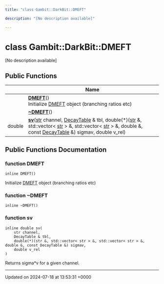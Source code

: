 ```yaml
---
title: "class Gambit::DarkBit::DMEFT"

description: "[No description available]"

---
```


# class Gambit::DarkBit::DMEFT



[No description available]

## Public Functions

|                | Name           |
| -------------- | -------------- |
| | **[DMEFT](/documentation/code/classes/classgambit_1_1darkbit_1_1dmeft/#function-dmeft)**()<br>Initialize [DMEFT](/documentation/code/classes/classgambit_1_1darkbit_1_1dmeft/) object (branching ratios etc)  |
| | **[~DMEFT](/documentation/code/classes/classgambit_1_1darkbit_1_1dmeft/#function-dmeft)**() |
| double | **[sv](/documentation/code/classes/classgambit_1_1darkbit_1_1dmeft/#function-sv)**([str](/documentation/code/namespaces/namespacegambit/#typedef-str) channel, [DecayTable](/documentation/code/classes/classgambit_1_1decaytable/) & tbl, double(*)([str](/documentation/code/namespaces/namespacegambit/#typedef-str) &, std::vector< [str](/documentation/code/namespaces/namespacegambit/#typedef-str) > &, std::vector< [str](/documentation/code/namespaces/namespacegambit/#typedef-str) > &, double &, const [DecayTable](/documentation/code/classes/classgambit_1_1decaytable/) &) sigmav, double v_rel) |

## Public Functions Documentation

### function DMEFT

```
inline DMEFT()
```

Initialize [DMEFT](/documentation/code/classes/classgambit_1_1darkbit_1_1dmeft/) object (branching ratios etc) 

### function ~DMEFT

```
inline ~DMEFT()
```


### function sv

```
inline double sv(
    str channel,
    DecayTable & tbl,
    double(*)(str &, std::vector< str > &, std::vector< str > &, double &, const DecayTable &) sigmav,
    double v_rel
)
```


Returns sigma*v for a given channel.


-------------------------------

Updated on 2024-07-18 at 13:53:31 +0000